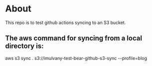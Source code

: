 # About 

This repo is to test github actions syncing to an S3 bucket. 

## The aws command for syncing from a local directory is:  

aws s3 sync . s3://imulvany-test-bear-github-s3-sync --profile=blog

